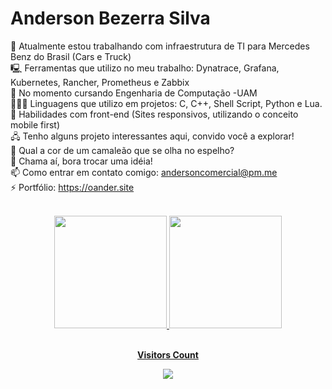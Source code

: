 
<h1> Anderson Bezerra Silva </h1>

🔭 Atualmente estou trabalhando com infraestrutura de TI para Mercedes Benz do Brasil (Cars e Truck)
<br>
🖳 Ferramentas que utilizo no meu trabalho: Dynatrace, Grafana, Kubernetes, Rancher, Prometheus e Zabbix
<br>
📘 No momento cursando  Engenharia de Computação -UAM
<br>
🧑🏻‍💻 Linguagens que utilizo em projetos: C, C++, Shell Script, Python e Lua. 
<br>
📱 Habilidades com front-end (Sites responsivos, utilizando o conceito mobile first)
<br>
🖧 Tenho alguns projeto interessantes aqui, convido você a explorar! 
<br>
🤔 Qual a cor de um camaleão que se olha no espelho?
<br>
💬 Chama aí, bora trocar uma idéia!
<br>
📫 Como entrar em contato comigo: andersoncomercial@pm.me
<br>
⚡ Portfólio: https://oander.site  
<br>

<div align="center">
 <a href="https://github.com/oanderoficial">
<img height="180em" src= "https://github-readme-stats.vercel.app/api?username=oanderoficial&show_icons=true&theme=dark&include_all_commits=true&count_private=true"/>
<img height="180em" src = "https://github-readme-stats.vercel.app/api/top-langs/?username=oanderoficial&layout=compact&langs_count=7&theme=dark" />
</div>
 
<div align="center">
<br><p align="centre"><b>Visitors Count</b></p>  
<p align="center"><img align="center" src="https://profile-counter.glitch.me/{oanderoficial}/count.svg" /></p> 
<br>
</div>

